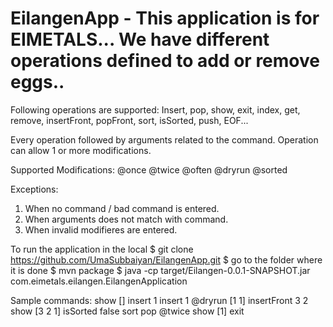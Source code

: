 # EilangenApp - This application is for EIMETALS... We have different operations defined to add or remove eggs..

Following operations are supported:
Insert, pop, show, exit, index, get, remove, insertFront, popFront, sort, isSorted, push, EOF...

Every operation followed by arguments related to the command. Operation can allow 1 or more modifications.

Supported Modifications:
@once
@twice
@often
@dryrun
@sorted

Exceptions:
1. When no command / bad command is entered.
2. When arguments does not match with command.
3. When invalid modifieres are entered.

To run the application  in the local
$ git clone https://github.com/UmaSubbaiyan/EilangenApp.git 
$ go to the folder where it is done
$ mvn package
$ java -cp target/Eilangen-0.0.1-SNAPSHOT.jar com.eimetals.eilangen.EilangenApplication

Sample commands:
show
[]
insert 1
insert 1 @dryrun
[1 1]
insertFront 3 2
show
[3 2 1]
isSorted
false
sort
pop @twice
show
[1]
exit
